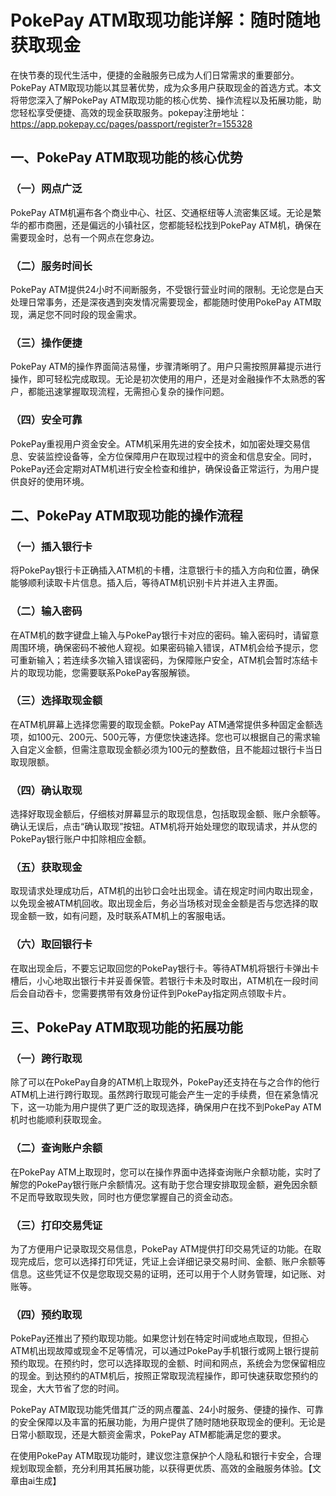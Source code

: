 # PokePay ATM取现功能详解：随时随地获取现金

在快节奏的现代生活中，便捷的金融服务已成为人们日常需求的重要部分。PokePay ATM取现功能以其显著优势，成为众多用户获取现金的首选方式。本文将带您深入了解PokePay ATM取现功能的核心优势、操作流程以及拓展功能，助您轻松享受便捷、高效的现金获取服务。pokepay注册地址：<https://app.pokepay.cc/pages/passport/register?r=155328>

## 一、PokePay ATM取现功能的核心优势

### （一）网点广泛

PokePay ATM机遍布各个商业中心、社区、交通枢纽等人流密集区域。无论是繁华的都市商圈，还是偏远的小镇社区，您都能轻松找到PokePay ATM机，确保在需要现金时，总有一个网点在您身边。

### （二）服务时间长

PokePay ATM提供24小时不间断服务，不受银行营业时间的限制。无论您是白天处理日常事务，还是深夜遇到突发情况需要现金，都能随时使用PokePay ATM取现，满足您不同时段的现金需求。

### （三）操作便捷

PokePay ATM的操作界面简洁易懂，步骤清晰明了。用户只需按照屏幕提示进行操作，即可轻松完成取现。无论是初次使用的用户，还是对金融操作不太熟悉的客户，都能迅速掌握取现流程，无需担心复杂的操作问题。

### （四）安全可靠

PokePay重视用户资金安全。ATM机采用先进的安全技术，如加密处理交易信息、安装监控设备等，全方位保障用户在取现过程中的资金和信息安全。同时，PokePay还会定期对ATM机进行安全检查和维护，确保设备正常运行，为用户提供良好的使用环境。

## 二、PokePay ATM取现功能的操作流程

### （一）插入银行卡

将PokePay银行卡正确插入ATM机的卡槽，注意银行卡的插入方向和位置，确保能够顺利读取卡片信息。插入后，等待ATM机识别卡片并进入主界面。

### （二）输入密码

在ATM机的数字键盘上输入与PokePay银行卡对应的密码。输入密码时，请留意周围环境，确保密码不被他人窥视。如果密码输入错误，ATM机会给予提示，您可重新输入；若连续多次输入错误密码，为保障账户安全，ATM机会暂时冻结卡片的取现功能，您需要联系PokePay客服解锁。

### （三）选择取现金额

在ATM机屏幕上选择您需要的取现金额。PokePay ATM通常提供多种固定金额选项，如100元、200元、500元等，方便您快速选择。您也可以根据自己的需求输入自定义金额，但需注意取现金额必须为100元的整数倍，且不能超过银行卡当日取现限额。

### （四）确认取现

选择好取现金额后，仔细核对屏幕显示的取现信息，包括取现金额、账户余额等。确认无误后，点击“确认取现”按钮。ATM机将开始处理您的取现请求，并从您的PokePay银行账户中扣除相应金额。

### （五）获取现金

取现请求处理成功后，ATM机的出钞口会吐出现金。请在规定时间内取出现金，以免现金被ATM机回收。取出现金后，务必当场核对现金金额是否与您选择的取现金额一致，如有问题，及时联系ATM机上的客服电话。

### （六）取回银行卡

在取出现金后，不要忘记取回您的PokePay银行卡。等待ATM机将银行卡弹出卡槽后，小心地取出银行卡并妥善保管。若银行卡未及时取出，ATM机在一段时间后会自动吞卡，您需要携带有效身份证件到PokePay指定网点领取卡片。

## 三、PokePay ATM取现功能的拓展功能

### （一）跨行取现

除了可以在PokePay自身的ATM机上取现外，PokePay还支持在与之合作的他行ATM机上进行跨行取现。虽然跨行取现可能会产生一定的手续费，但在紧急情况下，这一功能为用户提供了更广泛的取现选择，确保用户在找不到PokePay ATM机时也能顺利获取现金。

### （二）查询账户余额

在PokePay ATM上取现时，您可以在操作界面中选择查询账户余额功能，实时了解您的PokePay银行账户余额情况。这有助于您合理安排取现金额，避免因余额不足而导致取现失败，同时也方便您掌握自己的资金动态。

### （三）打印交易凭证

为了方便用户记录取现交易信息，PokePay ATM提供打印交易凭证的功能。在取现完成后，您可以选择打印凭证，凭证上会详细记录交易时间、金额、账户余额等信息。这些凭证不仅是您取现交易的证明，还可以用于个人财务管理，如记账、对账等。

### （四）预约取现

PokePay还推出了预约取现功能。如果您计划在特定时间或地点取现，但担心ATM机出现故障或现金不足等情况，可以通过PokePay手机银行或网上银行提前预约取现。在预约时，您可以选择取现的金额、时间和网点，系统会为您保留相应的现金。到达预约的ATM机后，按照正常取现流程操作，即可快速获取您预约的现金，大大节省了您的时间。

PokePay ATM取现功能凭借其广泛的网点覆盖、24小时服务、便捷的操作、可靠的安全保障以及丰富的拓展功能，为用户提供了随时随地获取现金的便利。无论是日常小额取现，还是大额资金需求，PokePay ATM都能满足您的要求。

在使用PokePay ATM取现功能时，建议您注意保护个人隐私和银行卡安全，合理规划取现金额，充分利用其拓展功能，以获得更优质、高效的金融服务体验。【文章由ai生成】
